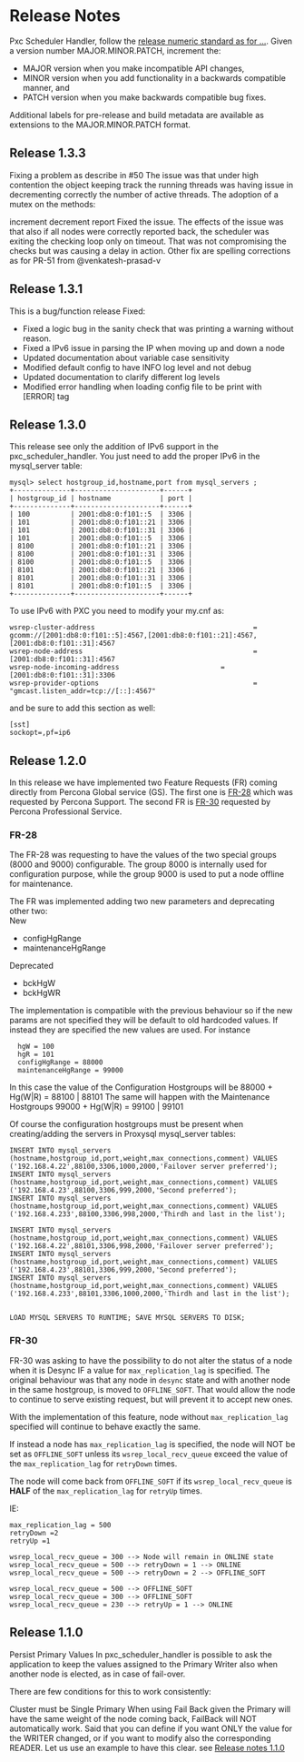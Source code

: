 # Release Notes
Pxc Scheduler Handler, follow the [release numeric standard as for ...](https://semver.org/).
Given a version number MAJOR.MINOR.PATCH, increment the:
- MAJOR version when you make incompatible API changes,
- MINOR version when you add functionality in a backwards compatible manner, and
- PATCH version when you make backwards compatible bug fixes. 

Additional labels for pre-release and build metadata are available as extensions to the MAJOR.MINOR.PATCH format.
## Release 1.3.3
Fixing a problem as describe in #50
The issue was that under high contention the object keeping track the running threads was having issue in decrementing correctly the number of active threads.
The adoption of a mutex on the methods:

increment
decrement
report
Fixed the issue.
The effects of the issue was that also if all nodes were correctly reported back, the scheduler was exiting the checking loop only on timeout. That was not compromising the checks but was causing a delay in action.
Other fix are spelling corrections as for PR-51 from @venkatesh-prasad-v

## Release 1.3.1
This is a bug/function release
Fixed:
- Fixed a logic bug in the sanity check that was printing a warning without reason.
- Fixed a IPv6 issue in parsing the IP when moving up and down a node
- Updated documentation about variable case sensitivity
- Modified default config to have INFO log level and not debug
- Updated documentation to clarify different log levels
- Modified error handling when loading config file to be print with [ERROR] tag

## Release 1.3.0
This release see only the addition of IPv6 support in the pxc_scheduler_handler.
You just need to add the proper IPv6 in the mysql_server table:
```
mysql> select hostgroup_id,hostname,port from mysql_servers ;
+--------------+---------------------+------+
| hostgroup_id | hostname            | port |
+--------------+---------------------+------+
| 100          | 2001:db8:0:f101::5  | 3306 |
| 101          | 2001:db8:0:f101::21 | 3306 |
| 101          | 2001:db8:0:f101::31 | 3306 |
| 101          | 2001:db8:0:f101::5  | 3306 |
| 8100         | 2001:db8:0:f101::21 | 3306 |
| 8100         | 2001:db8:0:f101::31 | 3306 |
| 8100         | 2001:db8:0:f101::5  | 3306 |
| 8101         | 2001:db8:0:f101::21 | 3306 |
| 8101         | 2001:db8:0:f101::31 | 3306 |
| 8101         | 2001:db8:0:f101::5  | 3306 |
+--------------+---------------------+------+
```
To use IPv6 with PXC you need to modify your my.cnf as:
```
wsrep-cluster-address                                       = gcomm://[2001:db8:0:f101::5]:4567,[2001:db8:0:f101::21]:4567,[2001:db8:0:f101::31]:4567
wsrep-node-address                                          = [2001:db8:0:f101::31]:4567
wsrep-node-incoming-address                         = [2001:db8:0:f101::31]:3306
wsrep-provider-options                                      = "gmcast.listen_addr=tcp://[::]:4567"
```
and be sure to add this section as well:
```
[sst]
sockopt=,pf=ip6
```
## Release 1.2.0
In this release we have implemented two Feature Requests (FR) coming directly from Percona Global service (GS).
The first one is [FR-28](https://github.com/Tusamarco/pxc_scheduler_handler/issues/28) which was requested by Percona Support.
The second FR is [FR-30](https://github.com/Tusamarco/pxc_scheduler_handler/issues/30) requested by Percona Professional Service.


### FR-28
The FR-28 was requesting to have the values of the two special groups (8000 and 9000) configurable.
The group 8000 is internally used for configuration purpose, while the group 9000 is used to put a node offline for maintenance.

The FR was implemented adding two new parameters and deprecating other two:</br>
New
- configHgRange
- maintenanceHgRange

Deprecated
- bckHgW
- bckHgWR

The implementation is compatible with the previous behaviour so if the new params are not specified they will be default to old hardcoded values. 
If instead they are specified the new values are used.
For instance
```
  hgW = 100
  hgR = 101
  configHgRange = 88000
  maintenanceHgRange = 99000
```
In this case the value of the Configuration Hostgroups will be 88000 + Hg(W|R) = 88100 | 88101
The same will happen with the Maintenance Hostgroups 99000 + Hg(W|R) = 99100 | 99101

Of course the configuration hostgroups must be present when creating/adding the servers in Proxysql mysql_server tables:
```bigquery
INSERT INTO mysql_servers (hostname,hostgroup_id,port,weight,max_connections,comment) VALUES ('192.168.4.22',88100,3306,1000,2000,'Failover server preferred');
INSERT INTO mysql_servers (hostname,hostgroup_id,port,weight,max_connections,comment) VALUES ('192.168.4.23',88100,3306,999,2000,'Second preferred');    
INSERT INTO mysql_servers (hostname,hostgroup_id,port,weight,max_connections,comment) VALUES ('192.168.4.233',88100,3306,998,2000,'Thirdh and last in the list');      

INSERT INTO mysql_servers (hostname,hostgroup_id,port,weight,max_connections,comment) VALUES ('192.168.4.22',88101,3306,998,2000,'Failover server preferred');
INSERT INTO mysql_servers (hostname,hostgroup_id,port,weight,max_connections,comment) VALUES ('192.168.4.23',88101,3306,999,2000,'Second preferred');    
INSERT INTO mysql_servers (hostname,hostgroup_id,port,weight,max_connections,comment) VALUES ('192.168.4.233',88101,3306,1000,2000,'Thirdh and last in the list');      


LOAD MYSQL SERVERS TO RUNTIME; SAVE MYSQL SERVERS TO DISK;    
```


### FR-30 
FR-30 was asking to have the possibility to do not alter the status of a node when it is Desync IF a value for `max_replication_lag` is specified.
The original behaviour was that any node in `desync` state and with another node in the same hostgroup, is moved to `OFFLINE_SOFT`. 
That would allow the node to continue to serve existing request, but will prevent it to accept new ones.

With the implementation of this feature, node without `max_replication_lag` specified will continue to behave exactly the same.

If instead a node has `max_replication_lag` is specified, the node will NOT be set as `OFFLINE_SOFT` unless its `wsrep_local_recv_queue` exceed the value of the `max_replication_lag` for `retryDown` times.

The node will come back from `OFFLINE_SOFT` if its `wsrep_local_recv_queue` is __HALF__ of the `max_replication_lag` for `retryUp` times.

IE: 
```
max_replication_lag = 500
retryDown =2
retryUp =1

wsrep_local_recv_queue = 300 --> Node will remain in ONLINE state
wsrep_local_recv_queue = 500 --> retryDown = 1 --> ONLINE
wsrep_local_recv_queue = 500 --> retryDown = 2 --> OFFLINE_SOFT

wsrep_local_recv_queue = 500 --> OFFLINE_SOFT
wsrep_local_recv_queue = 300 --> OFFLINE_SOFT
wsrep_local_recv_queue = 230 --> retryUp = 1 --> ONLINE

```

## Release 1.1.0
Persist Primary Values
In pxc_scheduler_handler is possible to ask the application to keep the values assigned to the Primary Writer also when another node is elected, as in case of fail-over.

There are few conditions for this to work consistently:

Cluster must be Single Primary
When using Fail Back given the Primary will have the same weight of the node coming back, FailBack will NOT automatically work.
Said that you can define if you want ONLY the value for the WRITER changed, or if you want to modify also the corresponding READER.
Let us use an example to have this clear.
see [Release notes 1.1.0](https://github.com/Tusamarco/pxc_scheduler_handler/releases/tag/v1.1.0)



